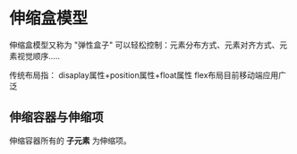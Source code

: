 # 伸缩盒模型
伸缩盒模型又称为 "弹性盒子"
可以轻松控制：元素分布方式、元素对齐方式、元素视觉顺序.....

传统布局指： disaplay属性+position属性+float属性
flex布局目前移动端应用广泛

## 伸缩容器与伸缩项
伸缩容器所有的 **子元素** 为伸缩项。
